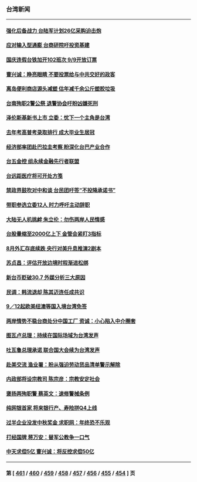 ### 台湾新闻
---
#### [强化后备战力 台陆军计划26亿采购迫击炮](../../pages/ncid1349361/n13817803.md) 
#### [应对输入型通膨 台商研院吁投资基建](../../pages/ncid1349361/n13817798.md) 
#### [国庆连假台铁加开102班次  9/9开放订票](../../pages/ncid1349361/n13817836.md) 
#### [曹兴诚：睁亮眼睛 不要投票给与中共交好的政客](../../pages/ncid1349361/n13817799.md) 
#### [离岛便利商店源头减塑 估年减千余公斤塑胶垃圾](../../pages/ncid1349361/n13817880.md) 
#### [台南殉职2警公祭 退警协会吁盼凶嫌死刑](../../pages/ncid1349361/n13817838.md) 
#### [泽伦斯基新书上市 立委：忧下一个主角是台湾](../../pages/ncid1349361/n13817874.md) 
#### [去年考高普考录取排行 成大毕业生居冠](../../pages/ncid1349361/n13817837.md) 
#### [经济部率团赴巴拉圭考察 盼深化台巴产业合作](../../pages/ncid1349361/n13817889.md) 
#### [台五金控 组永续金融先行者联盟](../../pages/ncid1349361/n13817777.md) 
#### [台远距医疗将可开处方笺](../../pages/ncid1349361/n13817768.md) 
#### [禁政界鼓吹对中和谈 台民团吁签“不投降承诺书”](../../pages/ncid1349361/n13817743.md) 
#### [带职参选立委12人 时力呼吁主动辞职](../../pages/ncid1349361/n13817766.md) 
#### [大陆无人机挑衅 朱立伦：勿伤两岸人民情感](../../pages/ncid1349361/n13817770.md) 
#### [台股量缩至2000亿上下 金管会紧盯3指标](../../pages/ncid1349361/n13817772.md) 
#### [8月外汇存底续跌 央行对美升息推演2剧本](../../pages/ncid1349361/n13817773.md) 
#### [苏贞昌：评估开放边境时程渐进松绑](../../pages/ncid1349361/n13817755.md) 
#### [新台币贬破30.7 外媒分析三大原因](../../pages/ncid1349361/n13817756.md) 
#### [民调：韩流退却 陈其迈连任成共识](../../pages/ncid1349361/n13817759.md) 
#### [9／12起欧美纽澳等国入境台湾免签](../../pages/ncid1349361/n13817764.md) 
#### [两岸情势不稳台商处分中国工厂 资诚：小心陷入中介圈套](../../pages/ncid1349361/n13817689.md) 
#### [图瓦卢总理：持续在国际场域为台湾发声](../../pages/ncid1349361/n13817640.md) 
#### [吐瓦鲁总理承诺 联合国大会续为台湾发声](../../pages/ncid1349361/n13817883.md) 
#### [赴美交流 渔业署：盼从强迫劳动货品清单警示解除](../../pages/ncid1349361/n13817888.md) 
#### [内政部将设宗教司 陈宗彦：宗教安定社会](../../pages/ncid1349361/n13817890.md) 
#### [褒扬两殉职警 蔡英文：速修警械条例](../../pages/ncid1349361/n13817841.md) 
#### [纯网银首家 将来银行产、寿险拼Q4上线](../../pages/ncid1349361/n13817892.md) 
#### [过半企业没发中秋奖金 求职网：年终恐不乐观](../../pages/ncid1349361/n13817845.md) 
#### [打经国牌 蒋万安：替军公教争一口气](../../pages/ncid1349361/n13817868.md) 
#### [中天求偿5亿 曹兴诚：将反控求偿50亿](../../pages/ncid1349361/n13817801.md) 

---
#### 第 [ [461](./461.md) / [460](./460.md) / [459](./459.md) / [458](./458.md) / [457](./457.md) / [456](./456.md) / [455](./455.md) / [454](./454.md) ] 页

